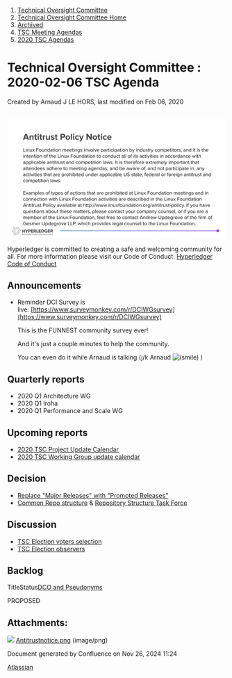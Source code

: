 1. [Technical Oversight Committee](index.html)
2. [Technical Oversight Committee Home](Technical-Oversight-Committee-Home_21430274.html)
3. [Archived](Archived_21447696.html)
4. [TSC Meeting Agendas](TSC-Meeting-Agendas_21448768.html)
5. [2020 TSC Agendas](2020-TSC-Agendas_21449891.html)

# Technical Oversight Committee : 2020-02-06 TSC Agenda

Created by Arnaud J LE HORS, last modified on Feb 06, 2020

 ![](attachments/21438495/21450251.png?height=250)

Hyperledger is committed to creating a safe and welcoming community for all. For more information please visit our Code of Conduct: [Hyperledger Code of Conduct](https://lf-hyperledger.atlassian.net/wiki/display/HYP/Hyperledger+Code+of+Conduct)

## Announcements

- Reminder DCI Survey is live: [https://www.surveymonkey.com/r/DCIWGsurvey](https://www.surveymonkey.com/r/DCIWGsurvey)
  
  This is the FUNNEST community survey ever!
  
  And it's just a couple minutes to help the community.
  
  You can even do it while Arnaud is talking (j/k Arnaud ![(smile)](images/icons/emoticons/smile.png) )

## Quarterly reports

- 2020 Q1 Architecture WG
- 2020 Q1 Iroha
- 2020 Q1 Performance and Scale WG

## Upcoming reports

- [2020 TSC Project Update Calendar](2020-TSC-Project-Update-Calendar_21438389.html)
- [2020 TSC Working Group update calendar](2020-TSC-Working-Group-update-calendar_21450047.html)

## Decision

- [Replace "Major Releases" with "Promoted Releases"](21438246.html)
- [Common Repo structure](Common-Repo-structure_21437289.html) &amp; [Repository Structure Task Force](https://lf-hyperledger.atlassian.net/wiki/display/TF/Repository+Structure+Task+Force)

## Discussion

- [TSC Election voters selection](TSC-Election-voters-selection_21431702.html)
- [TSC Election observers](TSC-Election-observers_21434687.html)

## Backlog

TitleStatus[DCO and Pseudonyms](/wiki/spaces/TSC/pages/21430435/DCO+and+Pseudonyms)

PROPOSED 

## Attachments:

![](images/icons/bullet_blue.gif) [Antitrustnotice.png](attachments/21438495/21450251.png) (image/png)

Document generated by Confluence on Nov 26, 2024 11:24

[Atlassian](http://www.atlassian.com/)
